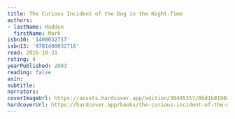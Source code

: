 ```yaml
---
title: The Curious Incident of the Dog in the Night-Time
authors:
- lastName: Haddon
  firstName: Mark
isbn10: '1400032717'
isbn13: '9781400032716'
read: 2016-10-31
rating: 4
yearPublished: 2003
reading: false
asin:
subtitle:
narrators:
coverImageUrl: https://assets.hardcover.app/edition/30405357/0bd1b8190abb12028ce230eff4d1a2f2538b6a07.jpeg
hardcoverUrl: https://hardcover.app/books/the-curious-incident-of-the-dog-in-the-night-time/editions/15272454
---
```

